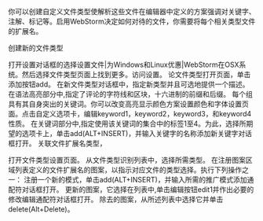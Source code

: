 你可以创建自定义文件类型使解析这些文件在编辑器中定义的方案强调对关键字、注解、标记等。启用WebStorm决定如何对待的文件，你需要将每个相关类型文件的扩展名。

创建新的文件类型

打开设置对话框的选择设置文件|为Windows和Linux优惠|WebStorm在OSX系统。然后选择文件类型页面上找到更多。访问设置。
论文件类型打开页面，单击添加按钮add。
在新文件类型对话框中，指定新类型并且可选地提供一个描述。
在语法高亮部分中,指定了评论的字符线和区块，十六进制的前缀和后缀。
每个组具有其自身突出的关键词。你可以改变高亮显示颜色方案设置颜色和字体设置页面。点击自定义选项卡，编辑keyword1，keyword2，keyword3，和keyword4性质。
在关键词部分中,指定使用该关键词的集合中的标签1至4。为此，选择所期望的选项卡上，单击add(ALT+INSERT)，并输入关键字的名称添加新关键字对话框打开。
关联文件扩展名类型，

打开文件类型设置页面。
从文件类型识别列表中，选择所需类型。
在注册图案区域列表定义的文件扩展名的图案，以指示对应文件的类型选择。执行下列操作之一：
注册一个新的模式，单击add(ALT+INSERT)，并输入所需的推广模式添加通配符对话框打开。
更新的图案，它选择在列表中,单击编辑按钮edit1并作出必要的修改编辑通配符对话框打开。
除去的图案，从所述列表中选择它并单击delete(Alt+Delete)。
